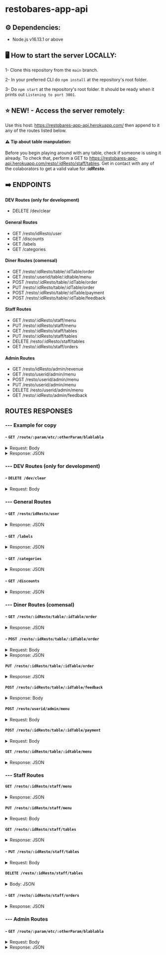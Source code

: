 # restobares-app-api
## ⚙️ Dependencies:

- Node.js v16.13.1 or above

## 🖥️ How to start the server LOCALLY:

1- Clone this repository from the `main` branch.

2- In your preferred CLI do ```npm install``` at the repository's root folder.

3- Do ```npm start``` at the repository's root folder.
   It should be ready when it prints out `Listening to port 3001`.

## ⭐ NEW! - Access the server remotely:

Use this host: https://restobares-app-api.herokuapp.com/ then append to it any of the routes listed below.

#### ⚠️ Tip about table manpulation:
Before you begin playing around with any table, check if someone is using it already.
To check that, perform a GET to https://restobares-app-api.herokuapp.com/resto/:idResto/staff/tables.
Get in contact with any of the colaborators to get a valid value for **_:idResto_**.

## ➡️ ENDPOINTS

#### DEV Routes (only for development)
- DELETE /dev/clear

#### General Routes
- GET /resto/idResto/user
- GET /discounts
- GET /labels
- GET /categories

#### Diner Routes (comensal)
- GET  /resto/:idResto/table/:idTable/order
- GET  /resto/:userid/table/:idtable/menu
- POST /resto/:idResto/table/:idTable/order
- PUT /resto/:idResto/table/:idTable/order
- POST /resto/:idResto/table/:idTable/payment
- POST /resto/:idResto/table/:idTable/feedback

#### Staff Routes
- GET /resto/:idResto/staff/menu
- PUT /resto/:idResto/staff/menu
- GET /resto/:idResto/staff/tables
- PUT /resto/:idResto/staff/tables
- DELETE /resto/:idResto/staff/tables
- GET /resto/:idResto/staff/orders

#### Admin Routes
- GET /resto/idResto/admin/revenue
- GET /resto/userid/admin/menu
- POST /resto/userid/admin/menu
- PUT /resto/userid/admin/menu
- DELETE /resto/userid/admin/menu
- GET /resto/:idResto/admin/feedback

## ROUTES RESPONSES

### --- Example for copy

#### - `GET /route/:param/etc/:otherParam/blablabla`

<details>
	
<summary>Request: Body</summary>

```

{
    property: 'value',
    otherProperty: 'otherValue',
}
	
```

</details>

<details>
	
<summary>Response: JSON</summary>

```

{
    "property": "value",
    "otherProperty": "otherValue"
}
	
```

</details>

### --- DEV Routes (only for development)

#### - `DELETE /dev/clear`

<details>
	
<summary>Request: Body</summary>

```

{
    idResto: "d7u8974jk398e09812j3hjks82",
    idTable: 1
}
	
```

</details>

### --- General Routes

#### - `GET /resto/idResto/user`
<details>
	
<summary>Response: JSON</summary> 
	
``` 
[

    {
    
        "id": "52b8f3ad-5ff6-4627-ace0-522c1a0f0d76",
        
        "title": "La Trufa Dorada",
        
        "logo": "https://i2.bssl.es/guiamaximin/2020/01/la-chistera-880x587.jpg"
        
    }
    
] 
```
	
</details>

#### - `GET /labels`

<details>
	
<summary>Response: JSON</summary> 
	
``` 
[

    {
    
        "id": 1,
        
        "name": "ice cream"
        
    },
    
    {
    
        "id": 2,
        
        "name": "dinner"
        
    },
    
    {
    
        "id": 3,
        
        "name": "drink with alcohol"
        
    },
    
    {
    
        "id": 4,
        
        "name": "soft drink"
        
    },
    
    {
    
        "id": 5,
        
        "name": "pasta,
        
    },
    
    {
    
        "id": 6,
        
        "name": "fish and shellfish"
        
    },
    
    {
    
        "id": 7,
        
        "name": " woks"
        
    },
    
    {
    
        "id": 8,
        
        "name": "empanadas"
        
    },
    
    {
    
        "id": 9,
        
        "name": "lomitos"
        
    },
    
    {
    
        "id": 10,
        
        "name": "chicken"
        
    },
    
    {
    
        "id": 11,
        
        "name": "meat"
        
    },
    
    {
    
        "id": 12,
        
        "name": "fried"
        
    }
    
] 
```
</details>

#### - `GET /categories`
<details>
	
<summary>Response: JSON</summary> 

``` 
[

    {
    
        "id": 1,
        
        "name": "starter"
        
    },
    
    {
    
        "id": 2,
        
        "name": "main course"
        
    },
    
    {
    
        "id": 3,
        
        "name": "dessert"
        
    },
    
    {
    
        "id": 4,
        
        "name": "drink"
        
    }
 
] 
```
</details>

#### - `GET /discounts`

<details>
	
<summary>Response: JSON</summary> 

```
[

    {
    
        "id": 1,
        
        "percentage": 50,
        
        "factor": 2,
        
        "max_discounts": 3
        
    },
    
    {
    
        "id": 2,
        
        "percentage": 50,
        
        "factor": 3,
        
        "max_discounts": 4
        
    },
    
    {
    
        "id": 3,
        
        "percentage": 75,
        
        "factor": 1,
        
        "max_discounts": 4
        
    }
    
]
```
</details>

### --- Diner Routes (comensal)
	
#### - `GET /resto/:idResto/table/:idTable/order`

<details>
	
<summary>Response: JSON</summary> 
	
``` 
{

	tableId: 1,
  
	state: 'waiting', // free, eating, waiting, pay_cash, pay_online
  
	ordered: [
  
		{ productName: 'Papas Fritas', productId: 23, quantity: 2, price: 200},
    
		{ productName: 'Henieken', productId: 12, quantity: 2, price: 300},
    
		... mas productos
    
	],
  
	totalPrice: 500.0,
	
	tip: 50.0,
  
	currentOrder: {
  
		time: '2022-01-07T23:45:05.467Z',
    
		products: [
    
			{ productName: 'Brownie', quantity: 2, price: 300},
      
			... mas productos
      
		],
    
	},
  
	comments: 'las papas sin sal porfa'
  
} 

```

</details>

#### - `POST /resto/:idResto/table/:idTable/order`

<details>
	
<summary>Request: Body</summary> 

```
{

  products [
  
		{ productName: 'Papas Fritas', productId: 23, quantity: 2, price: 200},
    
		{ productName: 'Henieken', productId: 12, quantity: 2, price: 300},
    
  ],
  
  comments: "Sin sal por favor."
  
}

```

</details>

<details>
	
<summary>Response: JSON</summary> 

```
	
{ status: 200, msg: 'Te order has been taken.' }

```

</details>

#### `PUT /resto/:idResto/table/:idTable/order`

<details>
	
<summary>Response: JSON</summary>

```
{
    "msg": "The table 1 is calling the staff."
}
```

</details>

#### `POST /resto/:idResto/table/:idTable/feedback`

<details>
	
<summary>Response: Body</summary>

```
{
    "msg": "the post was made correctly"
}
	//ejemplo
 {
 
    {
	
    "comment":"buenardo",
	
    "rating": 5
}
      
}
```

</details>


#### `POST /resto/userid/admin/menu`

<details>
	
<summary>Request: Body</summary> 
	
```
  
//ejemplo de platillo 1
 {
 
      "name":"Poke",
      
      "price":23,
      
      "detail":"Sushi rice, cherry tomato, avocado, edamame, red onion, mango, salmon and tataki sauce",
      
      "image":"",
      
      "id_label":[2,5],
      
      "CategoryId":2,

      "DiscountId":""
      
}
//ejemplo de platillo 2
{

       "name":"Cesar Salad",
       
       "price":10,
       
       "detail":"Parmesan cheese, lemon juice, coddled egg, olive oil, romaine and croutons",
       
       "image":"",
       
       "id_label":[2,5],
       
       "CategoryId":2,
       
       "DiscountId":1
       
}
//ejemplo de platillo 3
{
 
       "name":"Spaguetti with Meatballs",
       
       "price":13,
       
       "detail":"Spaguetty with large and spicy meatballs",
       
       "image":"",
       
       "id_label":[2,11],
       
       "CategoryId":1,
       
       "DiscountId":2
       
 } 
  
 ```
	
</details>

#### `POST /resto/:idResto/table/:idTable/payment`

<details>
	
<summary>Request: Body</summary> 

```
{
  "state" : "pay_cash",
  "tip" : 0
}

```
	
</details>

#### `GET /resto/:idResto/table/:idtable/menu`

<details>
	
<summary>Response: JSON</summary> 

```
[
 
    {
    
        "id": 1,
        
        "name": "Poke",
        
        "price": "23.00",
        
        "detail": "Sushi rice, cherry tomato, avocado, edamame, red onion, mango, salmon and tataki sauce",
        
        "image": "",
        
        "available": true,
        
        "DiscountId": null,
        
        "CategoryId": 2,
        
        "UserId": "698b2498-0b10-46ce-9524-005449b5f966",
        
        "Labels": [
        
            2,
            
            6,
            
            7
            
        ]
        
    },
    {
    
        "id": 2,
        
        "name": "Cesar Salad",
        
        "price": "10.00",
        
        "detail": "Parmesan cheese, lemon juice, coddled egg, olive oil, romaine and croutons",
        
        "image": "",
        
        "available": true,
        
        "DiscountId": 1,
        
        "CategoryId": 2,
        
        "UserId": "698b2498-0b10-46ce-9524-005449b5f966",
        
        "Labels": [
        
            2,
            
            5
            
        ]
        
    },
    {
    
        "id": 3,
        
        "name": "Spaguetti with Meatballs",
        
        "price": "13.00",
        
        "detail": "Spaguetty with large and spicy meatballs",
        
        "image": "",
        
        "available": true,
        
        "DiscountId": 2,
        
        "CategoryId": 1,
        
        "UserId": "698b2498-0b10-46ce-9524-005449b5f966",
        
        "Labels": [
        
            2,
            
            11
            
        ]
        
    }
    
]

```

</details>

### --- Staff Routes

#### `GET /resto/:idResto/staff/menu`

<details>
	
<summary>Response: JSON</summary>

```

[
    {
        "id": 3,
        "name": "Chori",
        "price": "23.00",
        "detail": "Un chorizo entre dos panes",
        "image": "http://www.elchacalparrilla.com/images/carta/CHORIPAN.jpg",
        "available": true,
        "DiscountId": null,
        "CategoryId": 2,
        "UserId": "cc4eb956-6c15-4d1f-871e-da0f6883718a",
        "Labels": [
            2,
            5
        ]
    },
    {
        "id": 4,
        "name": "Fernet",
        "price": "23.00",
        "detail": "El fernesito de la ranchada",
        "image": "https://pbs.twimg.com/media/B4iFFySIEAA8sf5.jpg",
        "available": true,
        "DiscountId": null,
        "CategoryId": 2,
        "UserId": "cc4eb956-6c15-4d1f-871e-da0f6883718a",
        "Labels": [
            2,
            5
        ]
    },
    {
        "id": 2,
        "name": "Poke",
        "price": "23.00",
        "detail": "Sushi rice, cherry tomato, avocado, edamame, red onion, mango, salmon and tataki sauce",
        "image": "",
        "available": true,
        "DiscountId": null,
        "CategoryId": 2,
        "UserId": "cc4eb956-6c15-4d1f-871e-da0f6883718a",
        "Labels": [
            2,
            5
        ]
    }
]
	
```
	
</details>

#### `PUT /resto/:idResto/staff/menu`

<details>
	
<summary>Request: Body</summary>

```

{
    product_Id: 1	
}
	
```

</details>

#### `GET /resto/:idResto/staff/tables`

<details>
	
<summary>Response: JSON</summary>

```
  
{
    "tables": [
        {
            "tableId": 1,
            "state": "free",
            "ordered": [],
            "totalPrice": 0,
	    "tip": 0,
            "currentOrder": {
                "time": "",
                "products": [],
                "comments": ""
            }
        },
        {
            "tableId": 2,
            "state": "waiting",
            "ordered": [],
            "totalPrice": 0,
	    "tip": 0,
            "currentOrder": {
                "time": "2021-12-15T15:32:28.557Z",
                "products": [
                    {
                        "productName": "Papas Fritas",
                        "productId": 23,
                        "quantity": 2,
                        "price": 200
                    },
                    {
                        "productName": "Henieken",
                        "productId": 12,
                        "quantity": 2,
                        "price": 300
                    }
                ],
                "comments": "Sin sal por favor."
            }
        },
        {
            "tableId": 3,
            "state": "free",
            "ordered": [],
            "totalPrice": 0,
	    "tip": 0,
            "currentOrder": {
                "time": "",
                "products": [],
                "comments": ""
            }
        },
        {
            "tableId": 4,
            "state": "free",
            "ordered": [],
            "totalPrice": 0,
	    "tip": 0,
            "currentOrder": {
                "time": "",
                "products": [],
                "comments": ""
            }
        },
        {
            "tableId": 5,
            "state": "free",
            "ordered": [],
            "totalPrice": 0,
	    "tip": 0,
            "currentOrder": {
                "time": "",
                "products": [],
                "comments": ""
            }
        }
    ]
}
  
```
  
</details>

#### - `PUT /resto/:idResto/staff/tables`

<details>
	
<summary>Request: Body</summary>

```

{
    idTable: 1,
    state: 'eating',
    idStaff: '39672174'
}
	
```

</details>

#### `DELETE /resto/:idResto/staff/tables `

<details>
	
<summary>Body: JSON</summary>
  
```
  
{
    tableId:2,
    productId:12
}
  
```
  
</details>


#### - `GET /resto/:idResto/staff/orders`

<details>
	
<summary>Response: JSON</summary>

```

[
    {
        "idTable": 1,
        "currentOrder": {
            "time": "16/12/2021 21:17:36",
            "products": [
                {
                    "productName": "Papas Fritas",
                    "productId": 23,
                    "quantity": 2,
                    "price": 200
                },
                {
                    "productName": "Henieken",
                    "productId": 12,
                    "quantity": 2,
                    "price": 300
                }
            ],
            "comments": "Sin sal por favor."
        }
    },
    {
        "idTable": 2,
        "currentOrder": {
            "time": "16/12/2021 21:17:17",
            "products": [
                {
                    "productName": "Papas Fritas",
                    "productId": 23,
                    "quantity": 2,
                    "price": 200
                },
                {
                    "productName": "Henieken",
                    "productId": 12,
                    "quantity": 2,
                    "price": 300
                }
            ],
            "comments": "Sin sal por favor."
        }
    }
]
	
```

</details>

### --- Admin Routes

#### - `GET /route/:param/etc/:otherParam/blablabla`

<details>
	
<summary>Request: Body</summary>

```

{
    filterTime: 'Day'     // 'Day', 'Month'
}
	
```

</details>

<details>
	
<summary>Response: JSON</summary>

```

[
    {
        "id": 1,
        "idStaff": 39672174,
        "totalPrice": "500.00",
        "tip": "123.00",
        "date": "16/12/2021, 8:59:35 p. m.",
        "idTable": 2,
        "paymentMethod": "pay_cash",
        "UserId": "00880663-5552-4f00-b2eb-992de871e4ee",
        "SoldProducts": [
            {
                "productId": 23,
                "name": "Papas Fritas",
                "price": "200.00",
                "quantity": 2
            },
            {
                "productId": 12,
                "name": "Henieken",
                "price": "300.00",
                "quantity": 2
            }
        ]
    }
]
	
```

#### `GET /resto/userid/admin/menu`

<details>
	
<summary>Response: JSON</summary>

```
[
    {
        "id": 1,
        "name": "Poke",
        "price": "23.00",
        "detail": "Sushi rice, cherry tomato, avocado, edamame, red onion, mango, salmon and tataki sauce",
        "image": "",
        "available": true,
        "DiscountId": null,
        "CategoryId": 2,
        "UserId": "698b2498-0b10-46ce-9524-005449b5f966",
        "Labels": [
            2,
            6,
            7
        ]
    },
    {
        "id": 2,
        "name": "Cesar Salad",
        "price": "10.00",
        "detail": "Parmesan cheese, lemon juice, coddled egg, olive oil, romaine and croutons",
        "image": "",
        "available": true,
        "DiscountId": 1,
        "CategoryId": 2,
        "UserId": "698b2498-0b10-46ce-9524-005449b5f966",
        "Labels": [
            2,
            5
        ]
    },
    {
        "id": 3,
        "name": "Spaguetti",
        "price": "28.00",
        "detail": "Spaguetty with large and spicy meatballs and house sauce",
        "image": "imagen",
        "available": true,
        "DiscountId": 2,
        "CategoryId": 1,
        "UserId": "698b2498-0b10-46ce-9524-005449b5f966",
        "Labels": [
            2,
            11
        ]
    }
]

```

</details>

#### `POST /resto/userid/admin/menu`

<details>
	
<summary>Request: Body</summary> 
	
```
  
//example 1
 {
 
      "name":"Poke",
      
      "price":23,
      
      "detail":"Sushi rice, cherry tomato, avocado, edamame, red onion, mango, salmon and tataki sauce",
      
      "image":"",
      
      "id_label":[2,5],
      
      "CategoryId":2
      
}
//example 2
{

       "name":"Cesar Salad",
       
       "price":10,
       
       "detail":"Parmesan cheese, lemon juice, coddled egg, olive oil, romaine and croutons",
       
       "image":"",
       
       "id_label":[2,5],
       
       "CategoryId":2,
       
       "DiscountId":1
       
}
//example 3
{
 
       "name":"Spaguetti with Meatballs",
       
       "price":13,
       
       "detail":"Spaguetty with large and spicy meatballs",
       
       "image":"",
       
       "id_label":[2,11],
       
       "CategoryId":1,
       
       "DiscountId":2
       
 } 
  
 ```
	
</details>

#### `PUT /resto/userid/admin/menu/idproduct`

<details>
	
<summary>*Params: idproduct* Request: Body</summary>

```

//example 1
{
       "name":"",
       "price":28
 } 

//example 2
{
       "name":"",
       "price":18,
       "detail":"",
       "image":"",
       "id_label":"",
       "CategoryId":"",
       "DiscountId":"",
       "available": ""
 }

 //example 3
 {
       "name":"Spaguetti",
       "price":15,
       "detail":"Spaguetty with large and spicy meatballs and house sauce",
       "image":"imagen",
       "id_label":[2,11],
       "CategoryId":"",
       "DiscountId":"",
       "available": true
 } 

```

</details>

#### `DELETE /resto/idResto/admin/menu/:idProduct`

<details>
	
<summary>*Params: idproduct* Response: JSON</summary>
  
```
{
    "msg": "Product Deleted"
}

```
</details>

#### - `GET /resto/:idResto/admin/feedback`

<details>
	
<summary>Request: Body</summary>

```
[
  {
      comment: 'Excelente servicio',
      rating: 5,
  },
  {
      comment: 'Excelente servicio',
      rating: 5,
  },
  {
      comment: 'Excelente servicio',
      rating: 5,
  }
]	
```

</details>
